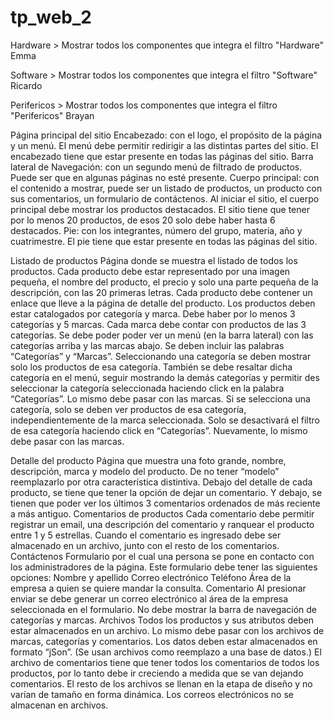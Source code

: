 # tp_web_2



Hardware > Mostrar todos los componentes que integra el filtro "Hardware" Emma

Software > Mostrar todos los componentes que integra el filtro "Software" Ricardo

Perifericos > Mostrar todos los componentes que integra el filtro "Perifericos" Brayan


Página principal del sitio
Encabezado: con el logo, el propósito de la página y un menú. El menú debe permitir redirigir a las distintas partes del sitio. El encabezado tiene que estar presente en todas las páginas del sitio.
Barra lateral de Navegación: con un segundo menú de filtrado de productos. Puede ser que en algunas páginas no esté presente.
Cuerpo principal: con el contenido a mostrar, puede ser un listado de productos, un producto con sus comentarios, un formulario de contáctenos. Al iniciar el sitio, el cuerpo principal debe mostrar los productos destacados. El sitio tiene que tener por lo menos 20 productos, de esos 20 solo debe haber hasta 6 destacados.
Pie: con los integrantes, número del grupo, materia, año y cuatrimestre. El pie tiene que estar presente en todas las páginas del sitio.

Listado de productos
Página donde se muestra el listado de todos los productos. Cada producto debe estar representado por una imagen pequeña, el nombre del producto, el precio y solo una parte pequeña de la descripción, con las 20 primeras letras.
Cada producto debe contener un enlace que lleve a la página de detalle del producto.
Los productos deben estar catalogados por categoría y marca. Debe haber por lo menos 3 categorías y 5 marcas. Cada marca debe contar con productos de las 3 categorías. 
Se debe poder poder ver un menú (en la barra lateral) con las categorías arriba y las marcas abajo. Se deben incluir las palabras “Categorías” y “Marcas”.
Seleccionando una categoría se deben mostrar solo los productos de esa categoría. También se debe resaltar dicha categoría en el menú, seguir mostrando la demás categorías y permitir des seleccionar la categoría seleccionada haciendo click en la palabra  “Categorías”. 
Lo mismo debe pasar con las marcas.
Si se selecciona una categoría, solo se deben ver productos de esa categoría, independientemente de la marca seleccionada. Solo se desactivará el filtro de esa categoría haciendo click en “Categorías”.
Nuevamente, lo mismo debe pasar con las marcas.

Detalle del producto
Página que muestra una foto grande, nombre, descripción, marca y modelo del producto. De no tener “modelo” reemplazarlo por otra característica distintiva.
Debajo del detalle de cada producto, se tiene que tener la opción de dejar un comentario. 
Y debajo, se tienen que poder ver los últimos 3 comentarios ordenados de más reciente a más antiguo. 
Comentarios de productos
Cada comentario debe permitir registrar un email, una descripción del comentario y ranquear el producto entre 1 y 5 estrellas.  Cuando el comentario es ingresado debe ser almacenado en un archivo, junto con el resto de los comentarios.
Contáctenos
Formulario por el cual una persona se pone en contacto con los administradores de la página.
Este formulario debe tener las siguientes opciones:
Nombre y apellido
Correo electrónico
Teléfono
Área de la empresa a quien se quiere mandar la consulta.
Comentario
Al presionar enviar se debe generar un correo electrónico al área de la empresa seleccionada en el formulario.
No debe mostrar la barra de navegación de categorías y marcas.
Archivos
Todos los productos y sus atributos deben estar almacenados en un archivo. Lo mismo debe pasar con los archivos de marcas, categorías y comentarios. Los datos deben estar almacenados en formato “jSon”. (Se usan archivos como reemplazo a una base de datos.) El archivo de comentarios tiene que tener todos los comentarios de todos los productos, por lo tanto debe ir creciendo a medida que se van dejando comentarios. El resto de los archivos se llenan en la etapa de diseño y no varían de tamaño en forma dinámica. Los correos electrónicos no se almacenan en archivos.


